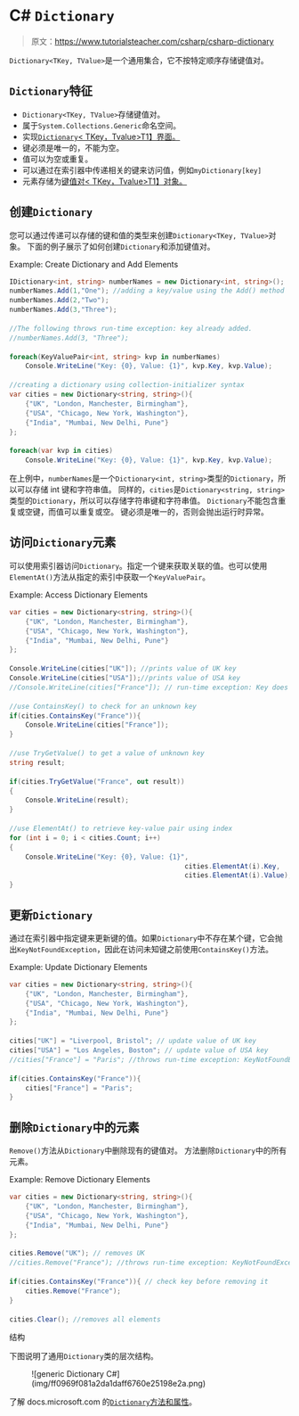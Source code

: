 # C# `Dictionary`

> 原文：<https://www.tutorialsteacher.com/csharp/csharp-dictionary>

`Dictionary<TKey, TValue>`是一个通用集合，它不按特定顺序存储键值对。

## `Dictionary`特征

*   `Dictionary<TKey, TValue>`存储键值对。
*   属于`System.Collections.Generic`命名空间。
*   实现[`Dictionary`< TKey，Tvalue>T1】界面。](https://docs.microsoft.com/en-us/dotnet/api/system.collections.generic.idictionary-2?view=netframework-4.8)
*   键必须是唯一的，不能为空。
*   值可以为空或重复。
*   可以通过在索引器中传递相关的键来访问值，例如`myDictionary[key]`
*   元素存储为[键值对< TKey，Tvalue>T1】对象。](https://docs.microsoft.com/en-us/dotnet/api/system.collections.generic.keyvaluepair-2?view=netframework-4.8)

## 创建`Dictionary`

您可以通过传递可以存储的键和值的类型来创建`Dictionary<TKey, TValue>`对象。 下面的例子展示了如何创建`Dictionary`和添加键值对。

Example: Create Dictionary and Add Elements

```cs
IDictionary<int, string> numberNames = new Dictionary<int, string>();
numberNames.Add(1,"One"); //adding a key/value using the Add() method
numberNames.Add(2,"Two");
numberNames.Add(3,"Three");

//The following throws run-time exception: key already added.
//numberNames.Add(3, "Three"); 

foreach(KeyValuePair<int, string> kvp in numberNames)
    Console.WriteLine("Key: {0}, Value: {1}", kvp.Key, kvp.Value);

//creating a dictionary using collection-initializer syntax
var cities = new Dictionary<string, string>(){
	{"UK", "London, Manchester, Birmingham"},
	{"USA", "Chicago, New York, Washington"},
	{"India", "Mumbai, New Delhi, Pune"}
};

foreach(var kvp in cities)
    Console.WriteLine("Key: {0}, Value: {1}", kvp.Key, kvp.Value); 
```

在上例中，`numberNames`是一个`Dictionary<int, string>`类型的`Dictionary`，所以可以存储 int 键和字符串值。 同样的，`cities`是`Dictionary<string, string>`类型的`Dictionary`，所以可以存储字符串键和字符串值。 `Dictionary`不能包含重复或空键，而值可以重复或空。 键必须是唯一的，否则会抛出运行时异常。

## 访问`Dictionary`元素

可以使用索引器访问`Dictionary`。指定一个键来获取关联的值。也可以使用`ElementAt()`方法从指定的索引中获取一个`KeyValuePair`。

Example: Access Dictionary Elements

```cs
var cities = new Dictionary<string, string>(){
	{"UK", "London, Manchester, Birmingham"},
	{"USA", "Chicago, New York, Washington"},
	{"India", "Mumbai, New Delhi, Pune"}
};

Console.WriteLine(cities["UK"]); //prints value of UK key
Console.WriteLine(cities["USA"]);//prints value of USA key
//Console.WriteLine(cities["France"]); // run-time exception: Key does not exist

//use ContainsKey() to check for an unknown key
if(cities.ContainsKey("France")){  
    Console.WriteLine(cities["France"]);
}

//use TryGetValue() to get a value of unknown key
string result;

if(cities.TryGetValue("France", out result))
{
    Console.WriteLine(result);
}

//use ElementAt() to retrieve key-value pair using index
for (int i = 0; i < cities.Count; i++)
{
    Console.WriteLine("Key: {0}, Value: {1}", 
                                            cities.ElementAt(i).Key, 
                                            cities.ElementAt(i).Value);
} 
```

## 更新`Dictionary`

通过在索引器中指定键来更新键的值。如果`Dictionary`中不存在某个键，它会抛出`KeyNotFoundException`，因此在访问未知键之前使用`ContainsKey()`方法。

Example: Update Dictionary Elements

```cs
var cities = new Dictionary<string, string>(){
	{"UK", "London, Manchester, Birmingham"},
	{"USA", "Chicago, New York, Washington"},
	{"India", "Mumbai, New Delhi, Pune"}
};

cities["UK"] = "Liverpool, Bristol"; // update value of UK key
cities["USA"] = "Los Angeles, Boston"; // update value of USA key
//cities["France"] = "Paris"; //throws run-time exception: KeyNotFoundException

if(cities.ContainsKey("France")){
    cities["France"] = "Paris";
} 
```

## 删除`Dictionary`中的元素

`Remove()`方法从`Dictionary`中删除现有的键值对。 方法删除`Dictionary`中的所有元素。

Example: Remove Dictionary Elements

```cs
var cities = new Dictionary<string, string>(){
	{"UK", "London, Manchester, Birmingham"},
	{"USA", "Chicago, New York, Washington"},
	{"India", "Mumbai, New Delhi, Pune"}
};

cities.Remove("UK"); // removes UK 
//cities.Remove("France"); //throws run-time exception: KeyNotFoundException

if(cities.ContainsKey("France")){ // check key before removing it
    cities.Remove("France");
}

cities.Clear(); //removes all elements 
```

结构

下图说明了通用`Dictionary`类的层次结构。

<figure>![generic Dictionary C#](img/ff0969f081a2da1daff6760e25198e2a.png)</figure>

了解 docs.microsoft.com 的[`Dictionary`方法和属性](https://docs.microsoft.com/en-us/dotnet/api/system.collections.generic.dictionary-2?view=netframework-4.8#properties)。